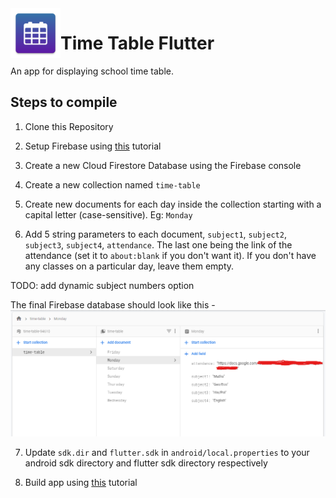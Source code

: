 <img align="left" width="80" height="80" src="readme-images/icon.png" alt="Resume application project app icon">

# Time Table Flutter

An app for displaying school time table.

## Steps to compile

1. Clone this Repository

2. Setup Firebase using [this](https://firebase.google.com/docs/flutter/setup?platform=android) tutorial

3. Create a new Cloud Firestore Database using the Firebase console

4. Create a new collection named ```time-table```

5. Create new documents for each day inside the collection starting with a capital letter (case-sensitive). Eg: ```Monday```

6. Add 5 string parameters to each document, ```subject1```, ```subject2```, ```subject3```, ```subject4```, ```attendance```. The last one being the link of the attendance (set it to ```about:blank``` if you don't want it). If you don't have any classes on a particular day, leave them empty.

TODO: add dynamic subject numbers option

The final Firebase database should look like this - 
![Final Firebase Database](/readme-images/final_db.png)

7. Update ```sdk.dir``` and ```flutter.sdk``` in ```android/local.properties``` to your android sdk directory and flutter sdk directory respectively

8. Build app using [this](https://flutter.dev/docs/deployment/android) tutorial
